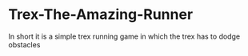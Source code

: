 # Trex-The-Amazing-Runner
In short it is a simple trex running game in which the trex has to dodge obstacles
